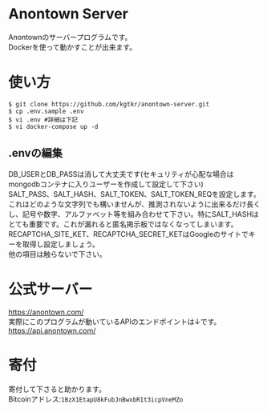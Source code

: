 # Anontown Server
Anontownのサーバープログラムです。  
Dockerを使って動かすことが出来ます。

# 使い方
```
$ git clone https://github.com/kgtkr/anontown-server.git
$ cp .env.sample .env
$ vi .env #詳細は下記
$ vi docker-compose up -d
```

## .envの編集
DB_USERとDB_PASSは消して大丈夫です(セキュリティが心配な場合はmongodbコンテナに入りユーザーを作成して設定して下さい)  
SALT_PASS、SALT_HASH、SALT_TOKEN、SALT_TOKEN_REQを設定します。これはどのような文字列でも構いませんが、推測されないように出来るだけ長くし、記号や数字、アルファベット等を組み合わせて下さい。特にSALT_HASHはとても重要です。これが漏れると匿名掲示板ではなくなってしまいます。  
RECAPTCHA_SITE_KET、RECAPTCHA_SECRET_KETはGoogleのサイトでキーを取得し設定しましょう。  
他の項目は触らないで下さい。

# 公式サーバー
https://anontown.com/  
実際にこのプログラムが動いているAPIのエンドポイントは↓です。   
https://api.anontown.com/

# 寄付
寄付して下さると助かります。  
Bitcoinアドレス:`1BzX1EtapU8kFubJnBwxbR1t3icpVneMZo`
